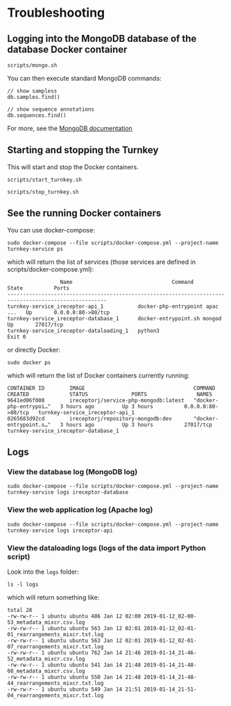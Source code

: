 # Troubleshooting

## Logging into the MongoDB database of the database Docker container
```
scripts/mongo.sh
```

You can then execute standard MongoDB commands:
```
// show sampless
db.samples.find()

// show sequence annotations
db.sequences.find()
```

For more, see the [MongoDB documentation](https://docs.mongodb.com/manual/tutorial/query-documents/)


## Starting and stopping the Turnkey
This will start and stop the Docker containers.
```
scripts/start_turnkey.sh
```
```
scripts/stop_turnkey.sh
```

## See the running Docker containers
You can use docker-compose:
```
sudo docker-compose --file scripts/docker-compose.yml --project-name turnkey-service ps
```
which will return the list of services (those services are defined in scripts/docker-compose.yml):
```
                 Name                                Command               State          Ports       
------------------------------------------------------------------------------------------------------
turnkey-service_ireceptor-api_1           docker-php-entrypoint apac ...   Up       0.0.0.0:80->80/tcp
turnkey-service_ireceptor-database_1      docker-entrypoint.sh mongod      Up       27017/tcp         
turnkey-service_ireceptor-dataloading_1   python3                          Exit 0     
```

or directly Docker:
```
sudo docker ps
```
which will return the list of Docker containers currently running:
```
CONTAINER ID        IMAGE                                   COMMAND                  CREATED             STATUS              PORTS                NAMES
9641ed06f008        ireceptorj/service-php-mongodb:latest   "docker-php-entrypoi…"   3 hours ago         Up 3 hours          0.0.0.0:80->80/tcp   turnkey-service_ireceptor-api_1
0265683d92cd        ireceptorj/repository-mongodb:dev       "docker-entrypoint.s…"   3 hours ago         Up 3 hours          27017/tcp            turnkey-service_ireceptor-database_1
```

## Logs

### View the database log (MongoDB log)
```
sudo docker-compose --file scripts/docker-compose.yml --project-name turnkey-service logs ireceptor-database
```

### View the web application log (Apache log)
```
sudo docker-compose --file scripts/docker-compose.yml --project-name turnkey-service logs ireceptor-api
```

### View the dataloading logs (logs of the data import Python script)
Look into the `logs` folder:
```
ls -l logs
```
which will return something like:
```
total 28
-rw-rw-r-- 1 ubuntu ubuntu 486 Jan 12 02:00 2019-01-12_02-00-53_metadata_mixcr.csv.log
-rw-rw-r-- 1 ubuntu ubuntu 563 Jan 12 02:01 2019-01-12_02-01-01_rearrangements_mixcr.txt.log
-rw-rw-r-- 1 ubuntu ubuntu 563 Jan 12 02:01 2019-01-12_02-01-07_rearrangements_mixcr.txt.log
-rw-rw-r-- 1 ubuntu ubuntu 762 Jan 14 21:46 2019-01-14_21-46-52_metadata_mixcr.csv.log
-rw-rw-r-- 1 ubuntu ubuntu 541 Jan 14 21:48 2019-01-14_21-48-08_metadata_mixcr.csv.log
-rw-rw-r-- 1 ubuntu ubuntu 550 Jan 14 21:48 2019-01-14_21-48-44_rearrangements_mixcr.txt.log
-rw-rw-r-- 1 ubuntu ubuntu 549 Jan 14 21:51 2019-01-14_21-51-04_rearrangements_mixcr.txt.log
```
